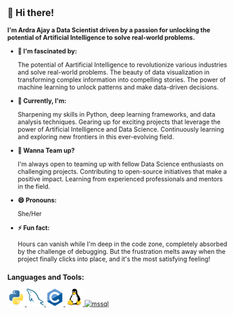 ##  👋 Hi there!

**I'm Ardra Ajay a Data Scientist driven by a passion for unlocking the potential of Artificial Intelligence to solve real-world problems.**    


-  **👀 I'm fascinated by:**

   The potential of Aartificial Intelligence to revolutionize various industries and solve real-world problems. 
   The beauty of data visualization in transforming complex information into compelling stories.
   The power of machine learning to unlock patterns and make data-driven decisions.
  
-  **🌱 Currently, I'm:**

   Sharpening my skills in Python, deep learning frameworks, and data analysis techniques.
   Gearing up for exciting projects that leverage the power of Artificial Intelligence and Data Science.
   Continuously learning and exploring new frontiers in this ever-evolving field.
  
- **🤝 Wanna Team up?** 

   I'm always open to teaming up with fellow Data Science enthusiasts on challenging projects.
   Contributing to open-source initiatives that make a positive impact.
   Learning from experienced professionals and mentors in the field.
  
-  **😄 Pronouns:** 
   
    She/Her

-  **⚡ Fun fact:**

   Hours can vanish while I'm deep in the code zone, completely absorbed by the challenge of debugging.  But the frustration melts away when the project finally clicks into place, and it's the most satisfying feeling!




<h3 align="left">Languages and Tools:</h3>
<p align="left">
  <a href="https://www.python.org" target="_blank" rel="noreferrer"> <img src="https://raw.githubusercontent.com/devicons/devicon/master/icons/python/python-original.svg" alt="python" width="40" height="40"/> </a>
  <a href="https://dev.mysql.com/doc/refman/8.0/en/index.html" target="_blank" rel="noreferrer"> <img src="https://raw.githubusercontent.com/devicons/devicon/master/icons/mysql/mysql-original.svg" alt="mysql" width="40" height="40"/> </a>
  <a href="https://www.cprogramming.com/" target="_blank" rel="noreferrer"> <img src="https://raw.githubusercontent.com/devicons/devicon/master/icons/c/c-original.svg" alt="c" width="40" height="40"/> </a>
  <a href="https://www.linux.org/" target="_blank" rel="noreferrer"> <img src="https://raw.githubusercontent.com/devicons/devicon/master/icons/linux/linux-original.svg" alt="linux" width="40" height="40"/> </a>
  <a href="https://www.microsoft.com/en-us/sql-server" target="_blank" rel="noreferrer"> <img src="https://www.svgrepo.com/show/303229/microsoft-sql-server-logo.svg" alt="mssql" width="40" height="40"/> </a>
</p>

<!---
ardra1111/ardra1111 is a ✨ special ✨ repository because its `README.md` (this file) appears on your GitHub profile.
You can click the Preview link to take a look at your changes.
--->















